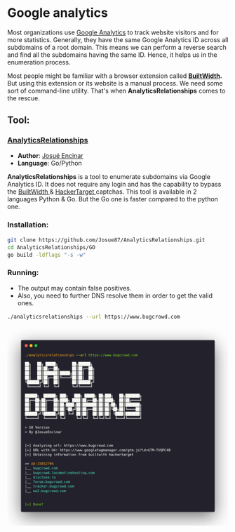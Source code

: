 # Google analytics

Most organizations use [Google Analytics](https://analytics.google.com/analytics/web/) to track website visitors and for more statistics. Generally, they have the same Google Analytics ID across all subdomains of a root domain. This means we can perform a reverse search and find all the subdomains having the same ID. Hence, it helps us in the enumeration process.

Most people might be familiar with a browser extension called [**BuiltWidth**](https://builtwith.com/toolbar)**.** But using this extension or its website is a manual process.  We need some sort of command-line utility. That's when **AnalyticsRelationships** comes to the rescue.

## Tool:&#x20;

### [AnalyticsRelationships](https://github.com/Josue87/AnalyticsRelationships)

* **Author**: [Josué Encinar](https://github.com/Josue87)
* **Language**: Go/Python

**AnalyticsRelationships** is a tool to enumerate subdomains via Google Analytics ID. It does not require any login and has the capability to bypass the [BuiltWidth ](https://builtwith.com/)& [HackerTarget ](https://hackertarget.com/)captchas. This tool is available in 2 languages Python & Go. But the Go one is faster compared to the python one.

### Installation:

```bash
git clone https://github.com/Josue87/AnalyticsRelationships.git
cd AnalyticsRelationships/GO
go build -ldflags "-s -w"
```

### Running:

* The output may contain false positives.
* Also, you need to further DNS resolve them in order to get the valid ones.

```bash
./analyticsrelationships --url https://www.bugcrowd.com
```

![](../.gitbook/assets/googlenalytics.png)



